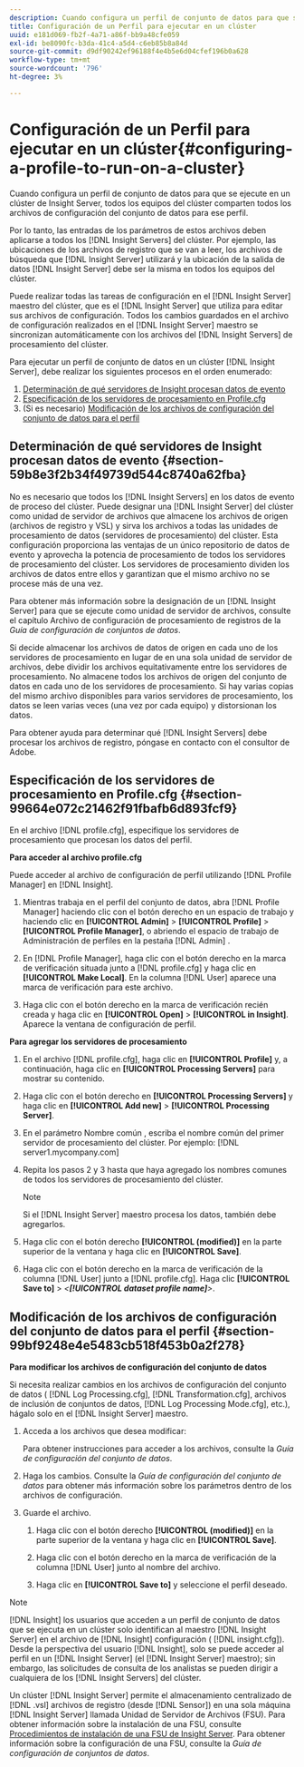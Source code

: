 ```yaml
---
description: Cuando configura un perfil de conjunto de datos para que se ejecute en un clúster de Insight Server, todos los equipos del clúster comparten todos los archivos de configuración del conjunto de datos para ese perfil.
title: Configuración de un Perfil para ejecutar en un clúster
uuid: e181d069-fb2f-4a71-a86f-bb9a48cfe059
exl-id: be8090fc-b3da-41c4-a5d4-c6eb85b8a84d
source-git-commit: d9df90242ef96188f4e4b5e6d04cfef196b0a628
workflow-type: tm+mt
source-wordcount: '796'
ht-degree: 3%

---
```


# Configuración de un Perfil para ejecutar en un clúster{#configuring-a-profile-to-run-on-a-cluster}

Cuando configura un perfil de conjunto de datos para que se ejecute en un clúster de Insight Server, todos los equipos del clúster comparten todos los archivos de configuración del conjunto de datos para ese perfil.

Por lo tanto, las entradas de los parámetros de estos archivos deben aplicarse a todos los [!DNL Insight Servers] del clúster. Por ejemplo, las ubicaciones de los archivos de registro que se van a leer, los archivos de búsqueda que [!DNL Insight Server] utilizará y la ubicación de la salida de datos [!DNL Insight Server] debe ser la misma en todos los equipos del clúster.

Puede realizar todas las tareas de configuración en el [!DNL Insight Server] maestro del clúster, que es el [!DNL Insight Server] que utiliza para editar sus archivos de configuración. Todos los cambios guardados en el archivo de configuración realizados en el [!DNL Insight Server] maestro se sincronizan automáticamente con los archivos del [!DNL Insight Servers] de procesamiento del clúster.

Para ejecutar un perfil de conjunto de datos en un clúster [!DNL Insight Server], debe realizar los siguientes procesos en el orden enumerado:

1. [Determinación de qué servidores de Insight procesan datos de evento](../../../../../../home/c-inst-svr/c-install-ins-svr/c-ins-svr-clstrs/c-inst-ins-svr-clstr/c-inst-proc-clstr/c-config-prof-run-clstr.md#section-59b8e3f2b34f49739d544c8740a62fba)
1. [Especificación de los servidores de procesamiento en Profile.cfg](../../../../../../home/c-inst-svr/c-install-ins-svr/c-ins-svr-clstrs/c-inst-ins-svr-clstr/c-inst-proc-clstr/c-config-prof-run-clstr.md#section-99664e072c21462f91fbafb6d893fcf9)
1. (Si es necesario) [Modificación de los archivos de configuración del conjunto de datos para el perfil](../../../../../../home/c-inst-svr/c-install-ins-svr/c-ins-svr-clstrs/c-inst-ins-svr-clstr/c-inst-proc-clstr/c-config-prof-run-clstr.md#section-99bf9248e4e5483cb518f453b0a2f278)

## Determinación de qué servidores de Insight procesan datos de evento {#section-59b8e3f2b34f49739d544c8740a62fba}

No es necesario que todos los [!DNL Insight Servers] en los datos de evento de proceso del clúster. Puede designar una [!DNL Insight Server] del clúster como unidad de servidor de archivos que almacene los archivos de origen (archivos de registro y VSL) y sirva los archivos a todas las unidades de procesamiento de datos (servidores de procesamiento) del clúster. Esta configuración proporciona las ventajas de un único repositorio de datos de evento y aprovecha la potencia de procesamiento de todos los servidores de procesamiento del clúster. Los servidores de procesamiento dividen los archivos de datos entre ellos y garantizan que el mismo archivo no se procese más de una vez.

Para obtener más información sobre la designación de un [!DNL Insight Server] para que se ejecute como unidad de servidor de archivos, consulte el capítulo Archivo de configuración de procesamiento de registros de la *Guía de configuración de conjuntos de datos*.

Si decide almacenar los archivos de datos de origen en cada uno de los servidores de procesamiento en lugar de en una sola unidad de servidor de archivos, debe dividir los archivos equitativamente entre los servidores de procesamiento. No almacene todos los archivos de origen del conjunto de datos en cada uno de los servidores de procesamiento. Si hay varias copias del mismo archivo disponibles para varios servidores de procesamiento, los datos se leen varias veces (una vez por cada equipo) y distorsionan los datos.

Para obtener ayuda para determinar qué [!DNL Insight Servers] debe procesar los archivos de registro, póngase en contacto con el consultor de Adobe.

## Especificación de los servidores de procesamiento en Profile.cfg {#section-99664e072c21462f91fbafb6d893fcf9}

En el archivo [!DNL profile.cfg], especifique los servidores de procesamiento que procesan los datos del perfil.

**Para acceder al archivo profile.cfg**

Puede acceder al archivo de configuración de perfil utilizando [!DNL Profile Manager] en [!DNL Insight].

1. Mientras trabaja en el perfil del conjunto de datos, abra [!DNL Profile Manager] haciendo clic con el botón derecho en un espacio de trabajo y haciendo clic en **[!UICONTROL Admin]** > **[!UICONTROL Profile]** > **[!UICONTROL Profile Manager]**, o abriendo el espacio de trabajo de Administración de perfiles en la pestaña [!DNL Admin] .

1. En [!DNL Profile Manager], haga clic con el botón derecho en la marca de verificación situada junto a [!DNL profile.cfg] y haga clic en **[!UICONTROL Make Local]**. En la columna [!DNL User] aparece una marca de verificación para este archivo.

1. Haga clic con el botón derecho en la marca de verificación recién creada y haga clic en **[!UICONTROL Open]** > **[!UICONTROL in Insight]**. Aparece la ventana de configuración de perfil.

**Para agregar los servidores de procesamiento**

1. En el archivo [!DNL profile.cfg], haga clic en **[!UICONTROL Profile]** y, a continuación, haga clic en **[!UICONTROL Processing Servers]** para mostrar su contenido.

1. Haga clic con el botón derecho en **[!UICONTROL Processing Servers]** y haga clic en **[!UICONTROL Add new]** > **[!UICONTROL Processing Server]**.

1. En el parámetro Nombre común , escriba el nombre común del primer servidor de procesamiento del clúster. Por ejemplo: [!DNL server1.mycompany.com]
1. Repita los pasos 2 y 3 hasta que haya agregado los nombres comunes de todos los servidores de procesamiento del clúster.

   >[!NOTE]
   >
   >Si el [!DNL Insight Server] maestro procesa los datos, también debe agregarlos.

1. Haga clic con el botón derecho **[!UICONTROL (modified)]** en la parte superior de la ventana y haga clic en **[!UICONTROL Save]**.

1. Haga clic con el botón derecho en la marca de verificación de la columna [!DNL User] junto a [!DNL profile.cfg]. Haga clic **[!UICONTROL Save to]** > *&lt;**[!UICONTROL dataset profile name]**>*.

## Modificación de los archivos de configuración del conjunto de datos para el perfil {#section-99bf9248e4e5483cb518f453b0a2f278}

**Para modificar los archivos de configuración del conjunto de datos**

Si necesita realizar cambios en los archivos de configuración del conjunto de datos ( [!DNL Log Processing.cfg], [!DNL Transformation.cfg], archivos de inclusión de conjuntos de datos, [!DNL Log Processing Mode.cfg], etc.), hágalo solo en el [!DNL Insight Server] maestro.

1. Acceda a los archivos que desea modificar:

   Para obtener instrucciones para acceder a los archivos, consulte la *Guía de configuración del conjunto de datos*.
1. Haga los cambios. Consulte la *Guía de configuración del conjunto de datos* para obtener más información sobre los parámetros dentro de los archivos de configuración.
1. Guarde el archivo.

   1. Haga clic con el botón derecho **[!UICONTROL (modified)]** en la parte superior de la ventana y haga clic en **[!UICONTROL Save]**.

   1. Haga clic con el botón derecho en la marca de verificación de la columna [!DNL User] junto al nombre del archivo.
   1. Haga clic en **[!UICONTROL Save to]** y seleccione el perfil deseado.

>[!NOTE]
>
>[!DNL Insight] los usuarios que acceden a un perfil de conjunto de datos que se ejecuta en un clúster solo identifican al maestro  [!DNL Insight Server] en el archivo de  [!DNL Insight] configuración (  [!DNL insight.cfg]). Desde la perspectiva del usuario [!DNL Insight], solo se puede acceder al perfil en un [!DNL Insight Server] (el [!DNL Insight Server] maestro); sin embargo, las solicitudes de consulta de los analistas se pueden dirigir a cualquiera de los [!DNL Insight Servers] del clúster.

Un clúster [!DNL Insight Server] permite el almacenamiento centralizado de [!DNL .vsl] archivos de registro (desde [!DNL Sensor]) en una sola máquina [!DNL Insight Server] llamada Unidad de Servidor de Archivos (FSU). Para obtener información sobre la instalación de una FSU, consulte [Procedimientos de instalación de una FSU de Insight Server](../../../../../../home/c-inst-svr/c-install-ins-svr/t-inst-proc-fsu.md#task-e4a4a791b6694119ba45b36f3e573016). Para obtener información sobre la configuración de una FSU, consulte la *Guía de configuración de conjuntos de datos*.
